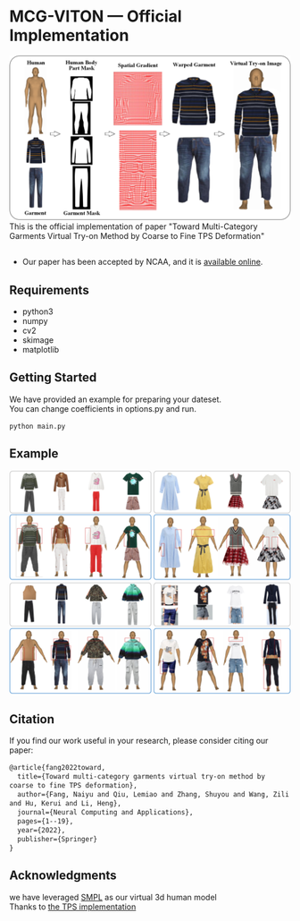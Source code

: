 # MCG-VITON — Official Implementation
![](https://github.com/NerdFNY/MCG-VITON/raw/master/fig.png)  
This is the official implementation of paper "Toward Multi-Category Garments Virtual Try-on Method by Coarse to Fine TPS Deformation" <br>

## 
- Our paper has been accepted by NCAA, and it is [available online](https://link.springer.com/article/10.1007/s00521-022-07173-w).

## Requirements
- python3
- numpy
- cv2
- skimage
- matplotlib

## Getting Started

We have provided an example for preparing your dateset.  
You can change coefficients in options.py and run.

``` 
python main.py
```

## Example
![](https://github.com/NerdFNY/MCG-VITON/raw/master/example.png)  

## Citation
If you find our work useful in your research, please consider citing our paper:

```
@article{fang2022toward,  
  title={Toward multi-category garments virtual try-on method by coarse to fine TPS deformation},  
  author={Fang, Naiyu and Qiu, Lemiao and Zhang, Shuyou and Wang, Zili and Hu, Kerui and Li, Heng},  
  journal={Neural Computing and Applications},  
  pages={1--19},  
  year={2022},  
  publisher={Springer}  
}
```
## Acknowledgments
we have leveraged [SMPL](https://smpl.is.tue.mpg.de/) as our virtual 3d human model  
Thanks to [the TPS implementation](https://github.com/iwyoo/TPS_STN-tensorflow)
